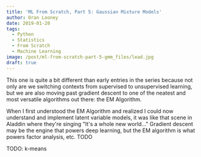 ```yaml
---
title: 'ML From Scratch, Part 5: Gaussian Mixture Models'
author: Oran Looney
date: 2019-01-20
tags:
  - Python
  - Statistics
  - From Scratch
  - Machine Learning
image: /post/ml-from-scratch-part-5-gmm_files/lead.jpg
draft: true
---
```


This one is quite a bit different than early entries in the series
because not only are we switching contexts from supervised to
unsupervised learning, but we are also moving past gradient
descent to one of the neatest and most versatile algorithms
out there: the EM Algorithm. 

When I first understood the EM Algorithm and realized I could
now understand and implement latent variable models, it was
like that scene in Aladdin where they're singing "It's a whole new world..."
Gradient descent may be the engine that powers deep learning,
but the EM algorithm is what powers factor analysis, etc. TODO

TODO: k-means

[EM]: https://en.wikipedia.org/wiki/Expectation%E2%80%93maximization_algorithm
